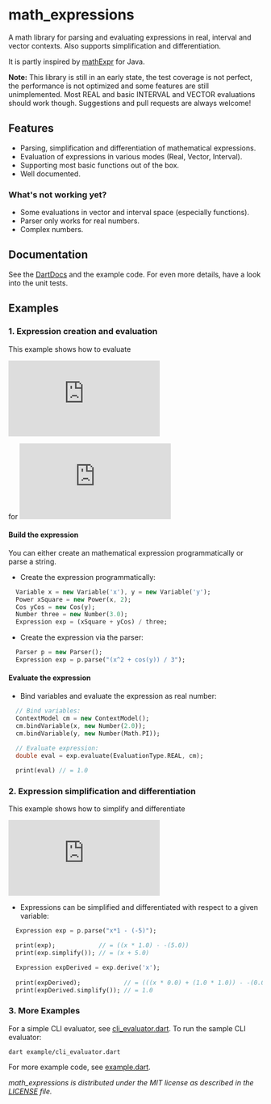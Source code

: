 # math_expressions #

A math library for parsing and evaluating expressions in real, interval and
vector contexts. Also supports simplification and differentiation.

It is partly inspired by [mathExpr][] for Java.

**Note:** This library is still in an early state, the test coverage is not
perfect, the performance is not optimized and some features are still
unimplemented. Most REAL and basic INTERVAL and VECTOR evaluations should work
though. Suggestions and pull requests are always welcome!

## Features ##

* Parsing, simplification and differentiation of mathematical expressions.
* Evaluation of expressions in various modes (Real, Vector, Interval).
* Supporting most basic functions out of the box.
* Well documented.

### What's not working yet? ###

* Some evaluations in vector and interval space (especially functions).
* Parser only works for real numbers.
* Complex numbers.

## Documentation ##

See the [DartDocs][dartdoc] and the example code. For even more details,
have a look into the unit tests.

## Examples ##

### 1. Expression creation and evaluation ###

This example shows how to evaluate

![Equation 1][exampleEq1]

for
![xy][exampleEq1xy]

#### Build the expression ####

You can either create an mathematical expression programmatically or parse a string.

* Create the expression programmatically:
```dart
  Variable x = new Variable('x'), y = new Variable('y');
  Power xSquare = new Power(x, 2);
  Cos yCos = new Cos(y);
  Number three = new Number(3.0);
  Expression exp = (xSquare + yCos) / three;
```

* Create the expression via the parser:
```dart
  Parser p = new Parser();
  Expression exp = p.parse("(x^2 + cos(y)) / 3");
```

#### Evaluate the expression ####

* Bind variables and evaluate the expression as real number:
```dart
  // Bind variables:
  ContextModel cm = new ContextModel();
  cm.bindVariable(x, new Number(2.0));
  cm.bindVariable(y, new Number(Math.PI));
  
  // Evaluate expression:
  double eval = exp.evaluate(EvaluationType.REAL, cm);

  print(eval) // = 1.0
```

### 2. Expression simplification and differentiation ###

This example shows how to simplify and differentiate

![Example 2][exampleEq2]

* Expressions can be simplified and differentiated with respect to a given variable:
```dart
  Expression exp = p.parse("x*1 - (-5)");

  print(exp);            // = ((x * 1.0) - -(5.0))
  print(exp.simplify()); // = (x + 5.0)

  Expression expDerived = exp.derive('x');
  
  print(expDerived);            // = (((x * 0.0) + (1.0 * 1.0)) - -(0.0))
  print(expDerived.simplify()); // = 1.0
```

### 3. More Examples

For a simple CLI evaluator, see [cli_evaluator.dart](example/cli_evaluator.dart).
To run the sample CLI evaluator:

    dart example/cli_evaluator.dart

For more example code, see [example.dart](example/example.dart).


*math_expressions is distributed under the MIT license as described in the [LICENSE][] file.*

[mathExpr]: http://www-sfb288.math.tu-berlin.de/~jtem/mathExpr/
[droneBadge]: https://drone.io/github.com/fkleon/math-expressions/latest
[dartdoc]: http://www.dartdocs.org/documentation/math_expressions/latest
[license]: LICENSE
[exampleEq1]: http://latex.codecogs.com/gif.latex?%28x%5E2%2Bcos%28y%29%29%2F3
[exampleEq1xy]: http://latex.codecogs.com/gif.latex?x%3D2%2Cy%3D%5Cpi
[exampleEq2]: http://latex.codecogs.com/gif.latex?x*1-%28-5%29
